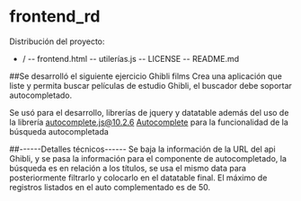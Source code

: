 # frontend_rd
Distribución del proyecto:

- /
-- frontend.html
-- utilerías.js
-- LICENSE
-- README.md

##Se desarrolló el siguiente ejercicio
Ghibli films
Crea una aplicación que liste y permita buscar películas de estudio Ghibli, el buscador debe soportar autocompletado.

Se usó para el desarrollo, librerías de jquery y datatable además del uso de la librería autocomplete.js@10.2.6 <a href="https://tarekraafat.github.io/autoComplete.js/demo/">Autocomplete</a>  para la funcionalidad de la búsqueda autocompletada

##------Detalles técnicos------
Se baja la información de la URL del api Ghibli, y se pasa la información para el componente de autocompletado, la búsqueda es en relación a los títulos, 
se usa el mismo data para posteriormente filtrarlo y colocarlo en el datatable final. El máximo de registros listados en el auto complementado es de 50.
